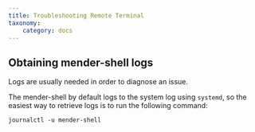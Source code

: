 ```yaml
---
title: Troubleshooting Remote Terminal
taxonomy:
    category: docs
---
```



## Obtaining mender-shell logs

Logs are usually needed in order to diagnose an issue.

The mender-shell by default logs to the system log using `systemd`, so the easiest way to retrieve logs
is to run the following command:

```
journalctl -u mender-shell
```

